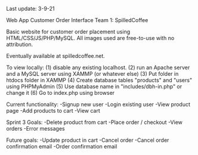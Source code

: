 Last update: 3-9-21

Web App Customer Order Interface
Team 1: SpilledCoffee

Basic website for customer order placement using HTML/CSS/JS/PHP/MySQL.
All images used are free-to-use with no attribution.

Eventually available at spilledcoffee.net.

To view locally: 
(1) disable any existing localhost. 
(2) run an Apache server and a MySQL server using XAMMP (or whatever else)
(3) Put folder in htdocs folder in XAMMP
(4) Create database tables "products" and "users" using PHPMyAdmin
(5) Use database name in "includes/dbh-in.php" or change it
(6) Go to index.php using browser

Current functionality:
  -Signup new user
  -Login existing user
  -View product page
  -Add products to cart
  -View cart
  
Sprint 3 Goals:
  -Delete product from cart
  -Place order / checkout
  -View orders
  -Error messages
  
Future goals:
  -Update product in cart
  -Cancel order
  -Cancel order confirmation email
  -Order confirmation email
  
